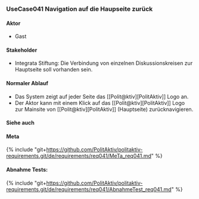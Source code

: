 
### UseCase041 Navigation auf die Haupseite zurück

#### Aktor
 * Gast


#### Stakeholder
 * Integrata Stiftung: Die Verbindung von einzelnen Diskussionskreisen zur Hauptseite soll vorhanden sein.


#### Normaler Ablauf
 * Das System zeigt auf jeder Seite das [[Polit@ktiv][PolitAktiv]] Logo an.
 * Der Aktor kann mit einem Klick auf das [[Polit@ktiv][PolitAktiv]] Logo zur Mainsite von [[Polit@ktiv][PolitAktiv]] (Hauptseite) zurücknavigieren.


#### Siehe auch

#### Meta
{% include "git+https://github.com/PolitAktiv/politaktiv-requirements.git/de/requirements/req041/MeTa_req041.md" %} 


#### Abnahme Tests:
{% include "git+https://github.com/PolitAktiv/politaktiv-requirements.git/de/requirements/req041/AbnahmeTest_req041.md" %} 




